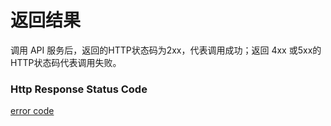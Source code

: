 # 返回结果

调用 API 服务后，返回的HTTP状态码为2xx，代表调用成功；返回 4xx 或5xx的HTTP状态码代表调用失败。

### Http Response Status Code

[error code](https://www.jdcloud.com/help/detail/355/isCatalog/0)
